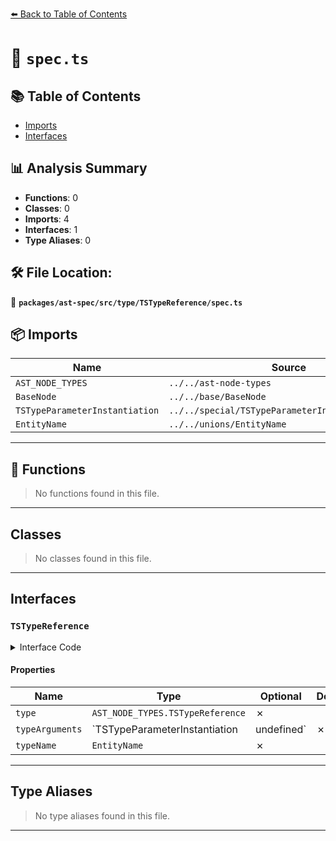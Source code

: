 [⬅️ Back to Table of Contents](../../../../../index.md)

# 📄 `spec.ts`

## 📚 Table of Contents

- [Imports](#imports)
- [Interfaces](#interfaces)

## 📊 Analysis Summary

- **Functions**: 0
- **Classes**: 0
- **Imports**: 4
- **Interfaces**: 1
- **Type Aliases**: 0

## 🛠️ File Location:
📂 **`packages/ast-spec/src/type/TSTypeReference/spec.ts`**

## 📦 Imports

| Name | Source |
|------|--------|
| `AST_NODE_TYPES` | `../../ast-node-types` |
| `BaseNode` | `../../base/BaseNode` |
| `TSTypeParameterInstantiation` | `../../special/TSTypeParameterInstantiation/spec` |
| `EntityName` | `../../unions/EntityName` |


---

## 🔧 Functions

> No functions found in this file.


---

## Classes

> No classes found in this file.


---

## Interfaces

### `TSTypeReference`

<details><summary>Interface Code</summary>

```ts
export interface TSTypeReference extends BaseNode {
  type: AST_NODE_TYPES.TSTypeReference;
  typeArguments: TSTypeParameterInstantiation | undefined;
  typeName: EntityName;
}
```
</details>

#### Properties

| Name | Type | Optional | Description |
|------|------|----------|-------------|
| `type` | `AST_NODE_TYPES.TSTypeReference` | ✗ |  |
| `typeArguments` | `TSTypeParameterInstantiation | undefined` | ✗ |  |
| `typeName` | `EntityName` | ✗ |  |


---

## Type Aliases

> No type aliases found in this file.


---